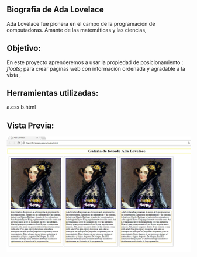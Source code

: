Biografia de Ada Lovelace
---------
Ada Lovelace fue pionera en el campo de la programación de computadoras. Amante de las matemáticas y las ciencias,


Objetivo:
---------
En este proyecto aprenderemos a usar la propiedad de posicionamiento : *floats*; para crear páginas web con información ordenada y agradable a la vista ,

Herramientas utilizadas:
----
a.css
b.html

Vista Previa:
------
![Ada-Lovelace](https://raw.githubusercontent.com/NatalyCortez/ada-lovelace/master/assets/img/Captura.JPG)
